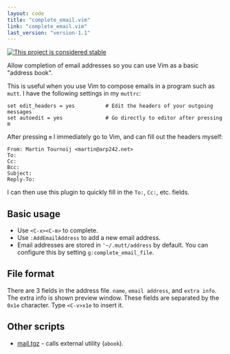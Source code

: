 ```yaml
---
layout: code
title: "complete_email.vim"
link: "complete_email.vim"
last_version: "version-1.1"
---
```


[![This project is considered stable](https://img.shields.io/badge/Status-stable-green.svg)](https://arp242.net/status/stable)

Allow completion of email addresses so you can use Vim as a basic "address
book".

This is useful when you use Vim to compose emails in a program such as `mutt`. I
have the following settings in my `muttrc`:

	set edit_headers = yes          # Edit the headers of your outgoing messages
	set autoedit = yes              # Go directly to editor after pressing m

After pressing `m` I immediately go to Vim, and can fill out the headers myself:

	From: Martin Tournoij <martin@arp242.net>
	To: 
	Cc: 
	Bcc: 
	Subject: 
	Reply-To: 

I can then use this plugin to quickly fill in the `To:`, `Cc:`, etc. fields.


Basic usage
-----------
- Use `<C-x><C-m>` to complete.
- Use `:AddEmailAddress` to add a new email address.
- Email addresses are stored in `'~/.mutt/address` by default. You can configure
  this by setting `g:complete_email_file`.


File format
-----------
There are 3 fields in the address file. `name`, `email address`, and `extra
info`. The extra info is shown preview window. These fields are separated by the
`0x1e` character. Type `<C-v>x1e` to insert it.


Other scripts
-------------
- [mail.tgz](http://www.vim.org/scripts/script.php?script_id=99) - calls
  external utility (`abook`).
